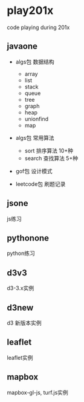 # play201x
code playing during 201x

## javaone

- algs包 数据结构  
  - array
  - list
  - stack
  - queue
  - tree
  - graph
  - heap
  - unionfind
  - map

- algs包 常用算法
  - sort 排序算法 10+种
  - search 查找算法 5+种

- gof包 设计模式

- leetcode包 刷题记录

## jsone
js练习

## pythonone
python练习

## d3v3
d3-3.x实例

## d3new
d3 新版本实例

## leaflet
leaflet实例

## mapbox 
mapbox-gl-js, turf.js实例
